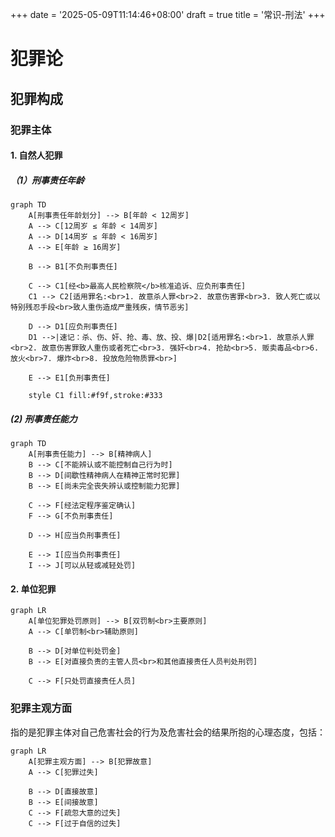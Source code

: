 +++
date = '2025-05-09T11:14:46+08:00'
draft = true
title = '常识-刑法'
+++


# 犯罪论

## 犯罪构成

### 犯罪主体

#### 1. 自然人犯罪

##### （1）刑事责任年龄

```mermaid
graph TD
    A[刑事责任年龄划分] --> B[年龄 < 12周岁]
    A --> C[12周岁 ≤ 年龄 < 14周岁]
    A --> D[14周岁 ≤ 年龄 < 16周岁]
    A --> E[年龄 ≥ 16周岁]
    
    B --> B1[不负刑事责任]
    
    C --> C1[经<b>最高人民检察院</b>核准追诉、应负刑事责任]
    C1 --> C2[适用罪名:<br>1. 故意杀人罪<br>2. 故意伤害罪<br>3. 致人死亡或以特别残忍手段<br>致人重伤造成严重残疾，情节恶劣]
    
    D --> D1[应负刑事责任]
    D1 -->|速记：杀、伤、奸、抢、毒、放、投、爆|D2[适用罪名:<br>1. 故意杀人罪<br>2. 故意伤害罪致人重伤或者死亡<br>3. 强奸<br>4. 抢劫<br>5. 贩卖毒品<br>6. 放火<br>7. 爆炸<br>8. 投放危险物质罪<br>]
    
    E --> E1[负刑事责任]

    style C1 fill:#f9f,stroke:#333
```

##### (2) 刑事责任能力

```mermaid
graph TD
    A[刑事责任能力] --> B[精神病人]
    B --> C[不能辨认或不能控制自己行为时]
    B --> D[间歇性精神病人在精神正常时犯罪]
    B --> E[尚未完全丧失辨认或控制能力犯罪]
    
    C --> F[经法定程序鉴定确认]
    F --> G[不负刑事责任]
    
    D --> H[应当负刑事责任]
    
    E --> I[应当负刑事责任]
    I --> J[可以从轻或减轻处罚]
```

#### 2. 单位犯罪

```mermaid
graph LR
    A[单位犯罪处罚原则] --> B[双罚制<br>主要原则]
    A --> C[单罚制<br>辅助原则]
    
    B --> D[对单位判处罚金]
    B --> E[对直接负责的主管人员<br>和其他直接责任人员判处刑罚]
    
    C --> F[只处罚直接责任人员]
```


### 犯罪主观方面

指的是犯罪主体对自己危害社会的行为及危害社会的结果所抱的心理态度，包括：

```mermaid
graph LR
    A[犯罪主观方面] --> B[犯罪故意]
    A --> C[犯罪过失]

    B --> D[直接故意]
    B --> E[间接故意]
    C --> F[疏忽大意的过失]
    C --> F[过于自信的过失]

```